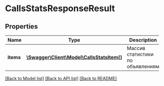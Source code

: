 # CallsStatsResponseResult

## Properties
Name | Type | Description | Notes
------------ | ------------- | ------------- | -------------
**items** | [**\Swagger\Client\Model\CallsStatsItem[]**](CallsStatsItem.md) | Массив статистики по объявлениям | [optional] 

[[Back to Model list]](../../README.md#documentation-for-models) [[Back to API list]](../../README.md#documentation-for-api-endpoints) [[Back to README]](../../README.md)

